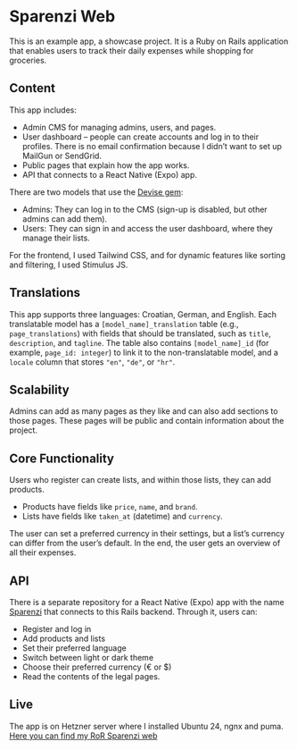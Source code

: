 # Sparenzi Web
This is an example app, a showcase project. It is a Ruby on Rails application that enables users to track their daily expenses while shopping for groceries. 

## Content
This app includes:
- Admin CMS for managing admins, users, and pages.
- User dashboard – people can create accounts and log in to their profiles. There is no email confirmation because I didn’t want to set up MailGun or SendGrid.
- Public pages that explain how the app works.
- API that connects to a React Native (Expo) app.

There are two models that use the [Devise gem](https://github.com/heartcombo/devise):
- Admins: They can log in to the CMS (sign-up is disabled, but other admins can add them).
- Users: They can sign in and access the user dashboard, where they manage their lists.

For the frontend, I used Tailwind CSS, and for dynamic features like sorting and filtering, I used Stimulus JS.

## Translations
This app supports three languages: Croatian, German, and English. Each translatable model has a `[model_name]_translation` table (e.g., `page_translations`) with fields that should be translated, such as `title`, `description`, and `tagline`. The table also contains `[model_name]_id` (for example, `page_id: integer`) to link it to the non-translatable model, and a `locale` column that stores `"en"`, `"de"`, or `"hr"`.

## Scalability
Admins can add as many pages as they like and can also add sections to those pages. These pages will be public and contain information about the project.

## Core Functionality
Users who register can create lists, and within those lists, they can add products.  
- Products have fields like `price`, `name`, and `brand`.  
- Lists have fields like `taken_at` (datetime) and `currency`.  

The user can set a preferred currency in their settings, but a list’s currency can differ from the user’s default. In the end, the user gets an overview of all their expenses.

## API
There is a separate repository for a React Native (Expo) app with the name [Sparenzi](https://github.com/Mislavoo7/sparenzi) that connects to this Rails backend. Through it, users can:  
- Register and log in  
- Add products and lists  
- Set their preferred language  
- Switch between light or dark theme  
- Choose their preferred currency (€ or $)  
- Read the contents of the legal pages.

## Live
The app is on Hetzner server where I installed Ubuntu 24, ngnx and puma.
[Here you can find my RoR Sparenzi web](https://sparenzi.eu/)





